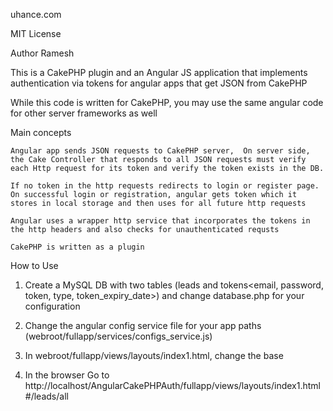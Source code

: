 
uhance.com

MIT License

Author Ramesh

This is a CakePHP plugin and an Angular JS application that implements authentication via tokens for angular apps that get JSON from CakePHP

While this code is written for CakePHP, you may use the same angular code for other server frameworks as well

Main concepts

	Angular app sends JSON requests to CakePHP server, 	On server side, the Cake Controller that responds to all JSON requests must verify each Http request for its token and verify the token exists in the DB.
	
	If no token in the http requests redirects to login or register page. On successful login or registration, angular gets token which it stores in local storage and then uses for all future http requests

	Angular uses a wrapper http service that incorporates the tokens in the http headers and also checks for unauthenticated requsts

	CakePHP is written as a plugin


How to Use
1. Create a MySQL DB with two tables (leads <email> and tokens<email, password, token, type, token_expiry_date>) and change database.php for your configuration

2. Change the angular config service file for your app paths (webroot/fullapp/services/configs_service.js)

3. In webroot/fullapp/views/layouts/index1.html, change the base 

4. In the browser Go to http://localhost/AngularCakePHPAuth/fullapp/views/layouts/index1.html#/leads/all
